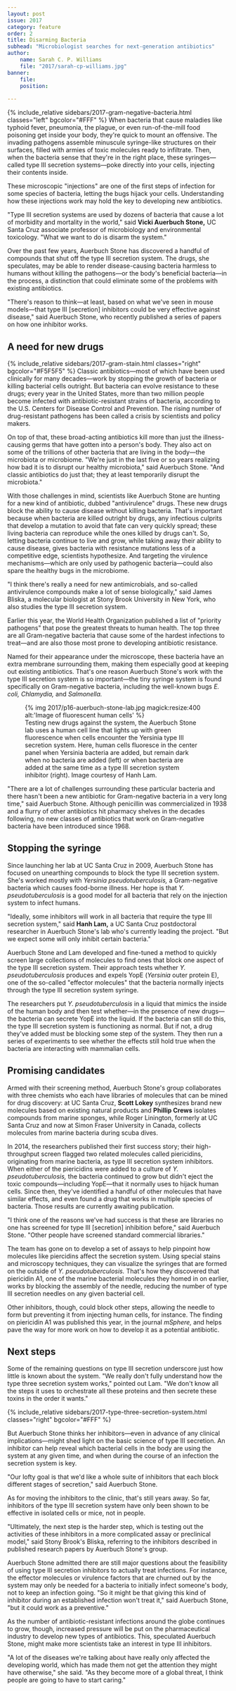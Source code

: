 ```yaml
---
layout: post
issue: 2017
category: feature
order: 2
title: Disarming Bacteria
subhead: "Microbiologist searches for next-generation antibiotics"
author:
    name: Sarah C. P. Williams
    file: "2017/sarah-cp-williams.jpg"
banner:
    file: 
    position:
    
---
```

{% include_relative sidebars/2017-gram-negative-bacteria.html classes="left" bgcolor="#FFF" %}
When bacteria that cause maladies like typhoid fever, pneumonia, the plague, or even run-of-the-mill food poisoning get inside your body, they&#39;re quick to mount an offensive. The invading pathogens assemble minuscule syringe-like structures on their surfaces, filled with armies of toxic molecules ready to infiltrate. Then, when the bacteria sense that they&#39;re in the right place, these syringes—called type III secretion systems—poke directly into your cells, injecting their contents inside.

These microscopic &quot;injections&quot; are one of the first steps of infection for some species of bacteria, letting the bugs hijack your cells. Understanding how these injections work may hold the key to developing new antibiotics.

&quot;Type III secretion systems are used by dozens of bacteria that cause a lot of morbidity and mortality in the world,&quot; said **Vicki Auerbuch Stone,** UC Santa Cruz associate professor of microbiology and environmental toxicology. &quot;What we want to do is disarm the system.&quot;

Over the past few years, Auerbuch Stone has discovered a handful of compounds that shut off the type III secretion system. The drugs, she speculates, may be able to render disease-causing bacteria harmless to humans without killing the pathogens—or the body&#39;s beneficial bacteria—in the process, a distinction that could eliminate some of the problems with existing antibiotics.

&quot;There&#39;s reason to think—at least, based on what we&#39;ve seen in mouse models—that type III [secretion] inhibitors could be very effective against disease,&quot; said Auerbuch Stone, who recently published a series of papers on how one inhibitor works.

## A need for new drugs ##
{% include_relative sidebars/2017-gram-stain.html classes="right" bgcolor="#F5F5F5" %}
Classic antibiotics—most of which have been used clinically for many decades—work by stopping the growth of bacteria or killing bacterial cells outright. But bacteria can evolve resistance to these drugs; every year in the United States, more than two million people become infected with antibiotic-resistant strains of bacteria, according to the U.S. Centers for Disease Control and Prevention. The rising number of drug-resistant pathogens has been called a crisis by scientists and policy makers.

On top of that, these broad-acting antibiotics kill more than just the illness-causing germs that have gotten into a person&#39;s body. They also act on some of the trillions of other bacteria that are living in the body—the microbiota or microbiome. &quot;We&#39;re just in the last five or so years realizing how bad it is to disrupt our healthy microbiota,&quot; said Auerbuch Stone. &quot;And classic antibiotics do just that; they at least temporarily disrupt the microbiota.&quot;

With those challenges in mind, scientists like Auerbuch Stone are hunting for a new kind of antibiotic, dubbed &quot;antivirulence&quot; drugs. These new drugs block the ability to cause disease without killing bacteria. That&#39;s important because when bacteria are killed outright by drugs, any infectious culprits that develop a mutation to avoid that fate can very quickly spread; these living bacteria can reproduce while the ones killed by drugs can&#39;t. So, letting bacteria continue to live and grow, while taking away their ability to cause disease, gives bacteria with resistance mutations less of a competitive edge, scientists hypothesize. And targeting the virulence mechanisms—which are only used by pathogenic bacteria—could also spare the healthy bugs in the microbiome.

&quot;I think there&#39;s really a need for new antimicrobials, and so-called antivirulence compounds make a lot of sense biologically,&quot; said James Bliska, a molecular biologist at Stony Brook University in New York, who also studies the type III secretion system.

Earlier this year, the World Health Organization published a list of &quot;priority pathogens&quot; that pose the greatest threats to human health. The top three are all Gram-negative bacteria that cause some of the hardest infections to treat—and are also those most prone to developing antibiotic resistance.

Named for their appearance under the microscope, these bacteria have an extra membrane surrounding them, making them especially good at keeping out existing antibiotics. That&#39;s one reason Auerbuch Stone&#39;s work with the type III secretion system is so important—the tiny syringe system is found specifically on Gram-negative bacteria, including the well-known bugs _E. coli, Chlamydia,_ and _Salmonella._

<figure class="" style="width:400px;">
  {% img 2017/p16-auerbuch-stone-lab.jpg magick:resize:400 alt:'Image of fluorescent human cells' %}
  <figcaption>Testing new drugs against the system, the Auerbuch Stone lab uses a human cell line that lights up with green fluorescence when cells encounter the Yersinia type III secretion system. Here, human cells fluoresce in the center panel when Yersinia bacteria are added, but remain dark when no bacteria are added (left) or when bacteria are added at the same time as a type III secretion system inhibitor (right). Image courtesy of Hanh Lam.
</figcaption>
</figure>

&quot;There are a lot of challenges surrounding these particular bacteria and there hasn&#39;t been a new antibiotic for Gram-negative bacteria in a very long time,&quot; said Auerbuch Stone. Although penicillin was commercialized in 1938 and a flurry of other antibiotics hit pharmacy shelves in the decades following, no new classes of antibiotics that work on Gram-negative bacteria have been introduced since 1968.

## Stopping the syringe ##

Since launching her lab at UC Santa Cruz in 2009, Auerbuch Stone has focused on unearthing compounds to block the type III secretion system. She&#39;s worked mostly with _Yersinia pseudotuberculosis,_ a Gram-negative bacteria which causes food-borne illness. Her hope is that _Y. pseudotuberculosis_ is a good model for all bacteria that rely on the injection system to infect humans.

&quot;Ideally, some inhibitors will work in all bacteria that require the type III secretion system,&quot; said **Hanh Lam,** a UC Santa Cruz postdoctoral researcher in Auerbuch Stone&#39;s lab who&#39;s currently leading the project. &quot;But we expect some will only inhibit certain bacteria.&quot;

Auerbuch Stone and Lam developed and fine-tuned a method to quickly screen large collections of molecules to find ones that block one aspect of the type III secretion system. Their approach tests whether _Y. pseudotuberculosis_ produces and expels YopE (_Yersinia_ outer protein E), one of the so-called &quot;effector molecules&quot; that the bacteria normally injects through the type III secretion system syringe.

The researchers put _Y. pseudotuberculosis_ in a liquid that mimics the inside of the human body and then test whether—in the presence of new drugs—the bacteria can secrete YopE into the liquid. If the bacteria can still do this, the type III secretion system is functioning as normal. But if not, a drug they&#39;ve added must be blocking some step of the system. They then run a series of experiments to see whether the effects still hold true when the bacteria are interacting with mammalian cells.

## Promising candidates ##

Armed with their screening method, Auerbuch Stone&#39;s group collaborates with three chemists who each have libraries of molecules that can be mined for drug discovery: at UC Santa Cruz, **Scott Lokey** synthesizes brand new molecules based on existing natural products and **Phillip Crews** isolates compounds from marine sponges, while Roger Linington, formerly at UC Santa Cruz and now at Simon Fraser University in Canada, collects molecules from marine bacteria during scuba dives.

In 2014, the researchers published their first success story; their high-throughput screen flagged two related molecules called piericidins, originating from marine bacteria, as type III secretion system inhibitors. When either of the piericidins were added to a culture of _Y. pseudotuberculosis,_ the bacteria continued to grow but didn&#39;t eject the toxic compounds—including YopE—that it normally uses to hijack human cells. Since then, they&#39;ve identified a handful of other molecules that have similar effects, and even found a drug that works in multiple species of bacteria. Those results are currently awaiting publication.

&quot;I think one of the reasons we&#39;ve had success is that these are libraries no one has screened for type III [secretion] inhibition before,&quot; said Auerbuch Stone. &quot;Other people have screened standard commercial libraries.&quot;

The team has gone on to develop a set of assays to help pinpoint how molecules like piercidins affect the secretion system. Using special stains and microscopy techniques, they can visualize the syringes that are formed on the outside of _Y. pseudotuberculosis._ That&#39;s how they discovered that piericidin A1, one of the marine bacterial molecules they homed in on earlier, works by blocking the assembly of the needle, reducing the number of type III secretion needles on any given bacterial cell.

Other inhibitors, though, could block other steps, allowing the needle to form but preventing it from injecting human cells, for instance. The finding on piericidin A1 was published this year, in the journal _mSphere,_ and helps pave the way for more work on how to develop it as a potential antibiotic.

## Next steps ##

Some of the remaining questions on type III secretion underscore just how little is known about the system. &quot;We really don&#39;t fully understand how the type three secretion system works,&quot; pointed out Lam. &quot;We don&#39;t know all the steps it uses to orchestrate all these proteins and then secrete these toxins in the order it wants.&quot;

{% include_relative sidebars/2017-type-three-secretion-system.html classes="right" bgcolor="#FFF" %}

But Auerbuch Stone thinks her inhibitors—even in advance of any clinical implications—might shed light on the basic science of type III secretion. An inhibitor can help reveal which bacterial cells in the body are using the system at any given time, and when during the course of an infection the secretion system is key.

&quot;Our lofty goal is that we&#39;d like a whole suite of inhibitors that each block different stages of secretion,&quot; said Auerbuch Stone.

As for moving the inhibitors to the clinic, that&#39;s still years away. So far, inhibitors of the type III secretion system have only been shown to be effective in isolated cells or mice, not in people.

&quot;Ultimately, the next step is the harder step, which is testing out the activities of these inhibitors in a more complicated assay or preclinical model,&quot; said Stony Brook&#39;s Bliska, referring to the inhibitors described in published research papers by Auerbuch Stone&#39;s group.

Auerbuch Stone admitted there are still major questions about the feasibility of using type III secretion inhibitors to actually treat infections. For instance, the effector molecules or virulence factors that are churned out by the system may only be needed for a bacteria to initially infect someone&#39;s body, not to keep an infection going. &quot;So it might be that giving this kind of inhibitor during an established infection won&#39;t treat it,&quot; said Auerbuch Stone, &quot;but it could work as a preventive.&quot;

As the number of antibiotic-resistant infections around the globe continues to grow, though, increased pressure will be put on the pharmaceutical industry to develop new types of antibiotics. This, speculated Auerbuch Stone, might make more scientists take an interest in type III inhibitors.

&quot;A lot of the diseases we&#39;re talking about have really only affected the developing world, which has made them not get the attention they might have otherwise,&quot; she said. &quot;As they become more of a global threat,
I think people are going to have
to start caring.&quot;